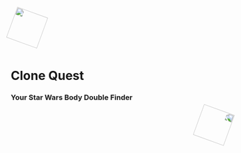 <img src="https://slackmojis.com/emojis/30922-vader_point/download" style="width: 75px; rotate: 20deg;"/>
<br />
<br />

# Clone Quest
### Your Star Wars Body Double Finder

<img src="https://slackmojis.com/emojis/30922-vader_point/download" style="transform: scaleX(-1); width: 75px; rotate: 20deg; float: right;"/>

